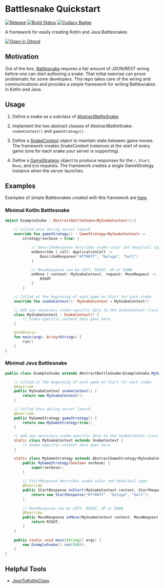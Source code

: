 # Battlesnake Quickstart 

[![Release](https://jitpack.io/v/pambrose/battlesnake-quickstart.svg)](https://jitpack.io/#pambrose/battlesnake-quickstart)
[![Build Status](https://travis-ci.org/pambrose/battlesnake-quickstart.svg?branch=master)](https://travis-ci.org/pambrose/battlesnake-quickstart)
[![Codacy Badge](https://api.codacy.com/project/badge/Grade/1abc3414ac6945ceae995618d66b45ba)](https://app.codacy.com/app/pambrose/battlesnake-quickstart?utm_source=github.com&utm_medium=referral&utm_content=pambrose/battlesnake-quickstart&utm_campaign=Badge_Grade_Dashboard)

A framework for easily creating Kotlin and Java Battlesnakes

[![Open in Gitpod](https://gitpod.io/button/open-in-gitpod.svg)](https://gitpod.io/#https://github.com/pambrose/battlesnake-quickstart)

## Motivation

Out of the box, [Battlesnake](https://battlesnake.io) requires a fair amount of JSON/REST wiring before one
can start authoring a snake. That initial exercise can prove problematic for some developers. 
This repo takes care of the wiring and communications and provides a simple framework for writing
Battlesnakes in Kotlin and Java.  

## Usage

1) Define a snake as a subclass of [AbstractBattleSnake](src/main/kotlin/io/battlesnake/core/AbstractBattleSnake.kt).

2) Implement the two abstract classes of AbstractBattleSnake: `snakeContext()` and `gameStrategy()`.

3) Define a [SnakeContext](src/main/kotlin/io/battlesnake/core/SnakeContext.kt) object to maintain
state between game moves. The framework creates SnakeContext instances at the start of every game 
(one for each snake your server is supporting).
                     
4) Define a [GameStrategy](src/main/kotlin/io/battlesnake/core/GameStrategy.kt) object to produce responses 
for the `/`, `Start`, `Move`, and `End` requests. The framework creates a single GameStrategy 
instance when the server launches.

## Examples

Examples of simple Battlesnakes created with this framework are [here](https://github.com/pambrose/battlesnake-examples).

### Minimal Kotlin Battlesnake

```kotlin
object ExampleSnake : AbstractBattleSnake<MySnakeContext>(){
  
    // Called once during server launch
    override fun gameStrategy() : GameStrategy<MySnakeContext> =
        strategy(verbose = true) {

            // DescribeResponse describes snake color and head/tail type
            onDescribe { call: ApplicationCall ->
                DescribeResponse("#ff00ff", "beluga", "bolt")
            }

            // MoveResponse can be LEFT, RIGHT, UP or DOWN
            onMove { context: MySnakeContext, request: MoveRequest ->
                RIGHT
            }
        }

    // Called at the beginning of each game on Start for each snake
    override fun snakeContext(): MySnakeContext = MySnakeContext()

    // Add any necessary snake-specific data to the SnakeContext class
    class MySnakeContext : SnakeContext() {
        // Snake-specific context data goes here
    }

    @JvmStatic
    fun main(args: Array<String>) {
        run()
    }
}
```

### Minimal Java Battlesnake

```java
public class ExampleSnake extends AbstractBattleSnake<ExampleSnake.MySnakeContext> {

    // Called at the beginning of each game on Start for each snake
    @Override
    public MySnakeContext snakeContext() {
        return new MySnakeContext();
    }

    // Called once during server launch
    @Override
    public MyGameStrategy gameStrategy() {
        return new MyGameStrategy(true);
    }

    // Add any necessary snake-specific data to the SnakeContext class
    static class MySnakeContext extends SnakeContext {
        // Snake-specific context data goes here
    }

    static class MyGameStrategy extends AbstractGameStrategy<MySnakeContext> {
        public MyGameStrategy(boolean verbose) {
            super(verbose);
        }
        
        // StartResponse describes snake color and head/tail type
        @Override
        public StartResponse onStart(MySnakeContext context, StartRequest request) {
            return new StartResponse("#ff00ff", "beluga", "bolt");
        }
        
        // MoveResponse can be LEFT, RIGHT, UP or DOWN
        @Override
        public MoveResponse onMove(MySnakeContext context, MoveRequest request) {
            return RIGHT;
        }
    }              
    
    public static void main(String[] args) {
        new ExampleSnake().run(8080);
    }
}
```

## Helpful Tools

* [JsonToKotlinClass](https://github.com/wuseal/JsonToKotlinClass)